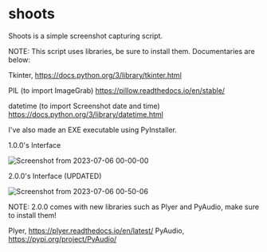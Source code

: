 # shoots
Shoots is a simple screenshot capturing script.

NOTE: This script uses libraries, be sure to install them. Documentaries are below:

Tkinter, 
https://docs.python.org/3/library/tkinter.html

PIL (to import ImageGrab)
https://pillow.readthedocs.io/en/stable/

datetime (to import Screenshot date and time)
https://docs.python.org/3/library/datetime.html

I've also made an EXE executable using PyInstaller.


1.0.0's Interface

![Screenshot from 2023-07-06 00-00-00](https://github.com/Aegispaces/shoots/assets/47161013/7b2dce62-bef7-4f4b-ba40-eb09f26a7130)

2.0.0's Interface (UPDATED)

![Screenshot from 2023-07-06 00-50-06](https://github.com/Aegispaces/shoots/assets/47161013/b91fea6e-c19d-41fc-a43f-2a390c5aedbf)









NOTE: 2.0.0 comes with new libraries such as Plyer and PyAudio, make sure to install them!

Plyer, https://plyer.readthedocs.io/en/latest/
PyAudio, https://pypi.org/project/PyAudio/


